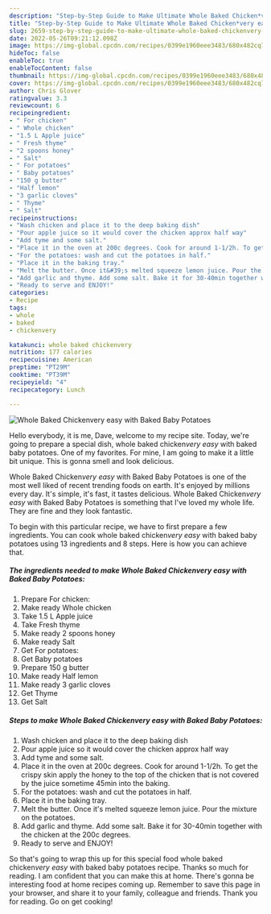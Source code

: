 ```yaml
---
description: "Step-by-Step Guide to Make Ultimate Whole Baked Chicken*very easy* with Baked Baby Potatoes"
title: "Step-by-Step Guide to Make Ultimate Whole Baked Chicken*very easy* with Baked Baby Potatoes"
slug: 2659-step-by-step-guide-to-make-ultimate-whole-baked-chickenvery-easy-with-baked-baby-potatoes
date: 2022-05-26T09:21:12.098Z
image: https://img-global.cpcdn.com/recipes/0399e1960eee3483/680x482cq70/whole-baked-chickenvery-easy-with-baked-baby-potatoes-recipe-main-photo.jpg
hideToc: false
enableToc: true
enableTocContent: false
thumbnail: https://img-global.cpcdn.com/recipes/0399e1960eee3483/680x482cq70/whole-baked-chickenvery-easy-with-baked-baby-potatoes-recipe-main-photo.jpg
cover: https://img-global.cpcdn.com/recipes/0399e1960eee3483/680x482cq70/whole-baked-chickenvery-easy-with-baked-baby-potatoes-recipe-main-photo.jpg
author: Chris Glover
ratingvalue: 3.3
reviewcount: 6
recipeingredient:
- " For chicken"
- " Whole chicken"
- "1.5 L Apple juice"
- " Fresh thyme"
- "2 spoons honey"
- " Salt"
- " For potatoes"
- " Baby potatoes"
- "150 g butter"
- "Half lemon"
- "3 garlic cloves"
- " Thyme"
- " Salt"
recipeinstructions:
- "Wash chicken and place it to the deep baking dish"
- "Pour apple juice so it would cover the chicken approx half way"
- "Add tyme and some salt."
- "Place it in the oven at 200c degrees. Cook for around 1-1/2h. To get the crispy skin apply the honey to the top of the chicken that is not covered by the juice sometime 45min into the baking."
- "For the potatoes: wash and cut the potatoes in half."
- "Place it in the baking tray."
- "Melt the butter. Once it&#39;s melted squeeze lemon juice. Pour the mixture on the potatoes."
- "Add garlic and thyme. Add some salt. Bake it for 30-40min together with the chicken at the 200c degrees."
- "Ready to serve and ENJOY!"
categories:
- Recipe
tags:
- whole
- baked
- chickenvery

katakunci: whole baked chickenvery 
nutrition: 177 calories
recipecuisine: American
preptime: "PT29M"
cooktime: "PT39M"
recipeyield: "4"
recipecategory: Lunch

---
```



![Whole Baked Chicken*very easy* with Baked Baby Potatoes](https://img-global.cpcdn.com/recipes/0399e1960eee3483/680x482cq70/whole-baked-chickenvery-easy-with-baked-baby-potatoes-recipe-main-photo.jpg)

Hello everybody, it is me, Dave, welcome to my recipe site. Today, we're going to prepare a special dish, whole baked chicken*very easy* with baked baby potatoes. One of my favorites. For mine, I am going to make it a little bit unique. This is gonna smell and look delicious.

Whole Baked Chicken*very easy* with Baked Baby Potatoes is one of the most well liked of recent trending foods on earth. It's enjoyed by millions every day. It's simple, it's fast, it tastes delicious. Whole Baked Chicken*very easy* with Baked Baby Potatoes is something that I've loved my whole life. They are fine and they look fantastic.




To begin with this particular recipe, we have to first prepare a few ingredients. You can cook whole baked chicken*very easy* with baked baby potatoes using 13 ingredients and 8 steps. Here is how you can achieve that.

<!--inarticleads1-->

##### The ingredients needed to make Whole Baked Chicken*very easy* with Baked Baby Potatoes:

1. Prepare  For chicken:
1. Make ready  Whole chicken
1. Take 1.5 L Apple juice
1. Take  Fresh thyme
1. Make ready 2 spoons honey
1. Make ready  Salt
1. Get  For potatoes:
1. Get  Baby potatoes
1. Prepare 150 g butter
1. Make ready Half lemon
1. Make ready 3 garlic cloves
1. Get  Thyme
1. Get  Salt




<!--inarticleads2-->

##### Steps to make Whole Baked Chicken*very easy* with Baked Baby Potatoes:

1. Wash chicken and place it to the deep baking dish
1. Pour apple juice so it would cover the chicken approx half way
1. Add tyme and some salt.
1. Place it in the oven at 200c degrees. Cook for around 1-1/2h. To get the crispy skin apply the honey to the top of the chicken that is not covered by the juice sometime 45min into the baking.
1. For the potatoes: wash and cut the potatoes in half.
1. Place it in the baking tray.
1. Melt the butter. Once it&#39;s melted squeeze lemon juice. Pour the mixture on the potatoes.
1. Add garlic and thyme. Add some salt. Bake it for 30-40min together with the chicken at the 200c degrees.
1. Ready to serve and ENJOY!



So that's going to wrap this up for this special food whole baked chicken*very easy* with baked baby potatoes recipe. Thanks so much for reading. I am confident that you can make this at home. There's gonna be interesting food at home recipes coming up. Remember to save this page in your browser, and share it to your family, colleague and friends. Thank you for reading. Go on get cooking!
